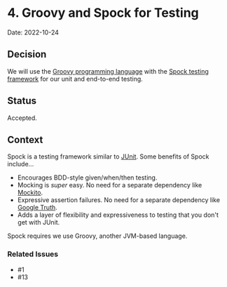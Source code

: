 # 4. Groovy and Spock for Testing

Date: 2022-10-24

## Decision

We will use the [Groovy programming language](http://groovy-lang.org) with the
[Spock testing framework](https://spockframework.org) for our unit and end-to-end testing.

## Status

Accepted.

## Context

Spock is a testing framework similar to [JUnit](https://junit.org/junit5/).  Some benefits of Spock include...
- Encourages BDD-style given/when/then testing.
- Mocking is _super_ easy.  No need for a separate dependency like [Mockito](https://site.mockito.org).
- Expressive assertion failures.  No need for a separate dependency like [Google Truth](https://truth.dev).
- Adds a layer of flexibility and expressiveness to testing that you don't get with JUnit.

Spock requires we use Groovy, another JVM-based language.

### Related Issues

- #1
- #13
